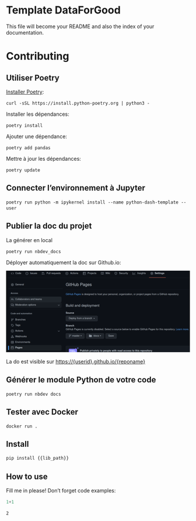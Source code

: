 Template DataForGood
================

<!-- WARNING: THIS FILE WAS AUTOGENERATED! DO NOT EDIT! -->

This file will become your README and also the index of your
documentation.

# Contributing

## Utiliser Poetry

[Installer Poetry](https://python-poetry.org/docs/):

    curl -sSL https://install.python-poetry.org | python3 -

Installer les dépendances:

    poetry install

Ajouter une dépendance:

    poetry add pandas

Mettre à jour les dépendances:

    poetry update

## Connecter l’environnement à Jupyter

    poetry run python -m ipykernel install --name python-dash-template --user

## Publier la doc du projet

La générer en local

    poetry run nbdev_docs

Déployer automatiquement la doc sur Github.io:

![image.png](index_files/figure-commonmark/c5495988-1-image.png)

La do est visible sur
[https://{userid}.github.io/{reponame}](https://dataforgoodfr.github.io/python-dash-template)

## Générer le module Python de votre code

    poetry run nbdev docs

## Tester avec Docker

    docker run .

## Install

``` sh
pip install {{lib_path}}
```

## How to use

Fill me in please! Don’t forget code examples:

``` python
1+1
```

    2
